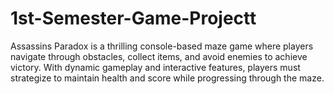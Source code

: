 # 1st-Semester-Game-Projectt
Assassins Paradox is a thrilling console-based maze game where players navigate through obstacles, collect items, and avoid enemies to achieve victory. With dynamic gameplay and interactive features, players must strategize to maintain health and score while progressing through the maze.
